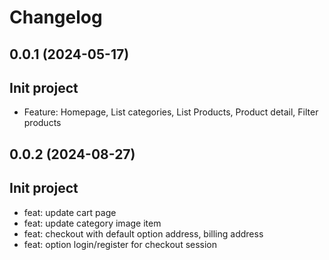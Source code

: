 # Changelog

## 0.0.1 (2024-05-17)

## Init project
* Feature: Homepage, List categories, List Products, Product detail, Filter products


## 0.0.2 (2024-08-27)

## Init project
* feat: update cart page 
* feat: update category image item
* feat: checkout with default option address, billing address
* feat: option login/register for checkout session
